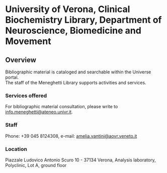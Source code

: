 # University of Verona, Clinical Biochemistry Library, Department of Neuroscience, Biomedicine and Movement

## Overview
Bibliographic material is cataloged and searchable within the Universe portal.  
The staff of the Meneghetti Library supports activities and services.  

### Services offered  
For bibliographic material consultation, please write to info.meneghetti@ateneo.univr.it.  

### Staff
Phone: +39 045 8124308, e-mail: amelia.vantini@aovr.veneto.it

### Location
Piazzale Ludovico Antonio Scuro 10 - 37134 Verona, Analysis laboratory, Polyclinic, Lot A, ground floor
